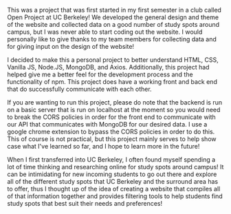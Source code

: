 This was a project that was first started in my first semester in a club called Open Project at UC Berkeley!
We developed the general design and theme of the website and collected data on a good number of study spots around campus, but I was never able to start coding out the website.
I would personally like to give thanks to my team members for collecting data and for giving input on the design of the website!

I decided to make this a personal project to better understand HTML, CSS, Vanilla JS, Node.JS, MongoDB, and Axios. Additionally, this project had helped give me a better feel for the development process and the functionality of npm. This project does have a working front and back end that do successfully communicate with each other.

If you are wanting to run this project, please do note that the backend is run on a basic server that is run on localhost at the moment so you would need to break the CORS policies in order for the front end to communicate with our API that communicates with MongoDB for our desired data. I use a google chrome extension to bypass the CORS policies in order to do this. This of course is not practical, but this project mainly serves to help show case what I've learned so far, and I hope to learn more in the future!

When I first transferred into UC Berkeley, I often found myself spending a lot of time thinking and researching online for study spots around campus! It can be intimidating for new incoming students to go out there and explore all of the different study spots that UC Berkeley and the surround area has to offer, thus I thought up of the idea of creating a website that compiles all of that information together and provides filtering tools to help students find study spots that best suit their needs and preferences!


